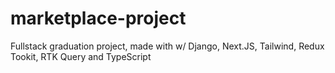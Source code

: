# marketplace-project
Fullstack graduation project, made with  w/ Django, Next.JS, Tailwind, Redux Tookit, RTK Query and TypeScript
